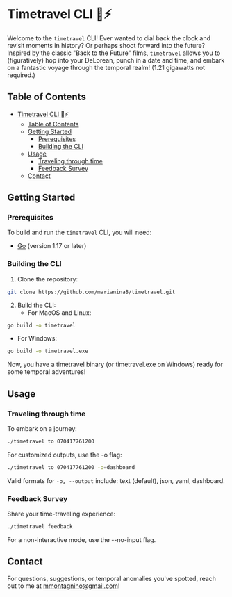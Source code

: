# Timetravel CLI 🚗⚡

Welcome to the `timetravel` CLI! Ever wanted to dial back the clock and revisit moments in history? Or perhaps shoot forward into the future? Inspired by the classic "Back to the Future" films, `timetravel` allows you to (figuratively) hop into your DeLorean, punch in a date and time, and embark on a fantastic voyage through the temporal realm! (1.21 gigawatts not required.)

## Table of Contents
- [Timetravel CLI 🚗⚡](#timetravel-cli-)
  - [Table of Contents](#table-of-contents)
  - [Getting Started](#getting-started)
    - [Prerequisites](#prerequisites)
    - [Building the CLI](#building-the-cli)
  - [Usage](#usage)
    - [Traveling through time](#traveling-through-time)
    - [Feedback Survey](#feedback-survey)
  - [Contact](#contact)
  
## Getting Started

### Prerequisites

To build and run the `timetravel` CLI, you will need:

- [Go](https://golang.org/dl/) (version 1.17 or later)

### Building the CLI

1. Clone the repository:
```bash
git clone https://github.com/marianina8/timetravel.git
```

2. Build the CLI:
   * For MacOS and Linux:
```bash
go build -o timetravel
```
 * For Windows:
```bash
go build -o timetravel.exe
```
Now, you have a timetravel binary (or timetravel.exe on Windows) ready for some temporal adventures!

## Usage
### Traveling through time

To embark on a journey:
```bash
./timetravel to 070417761200
```

For customized outputs, use the -o flag:
```bash
./timetravel to 070417761200 -o=dashboard
```

Valid formats for `-o, --output` include: text (default), json, yaml, dashboard.

### Feedback Survey
Share your time-traveling experience:
```bash
./timetravel feedback
```
For a non-interactive mode, use the --no-input flag.

## Contact

For questions, suggestions, or temporal anomalies you've spotted, reach out to me at [mmontagnino@gmail.com](mailto:mmontagnino@gmail.com)!
